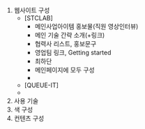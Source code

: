 1. 웹사이트 구성
	- [STCLAB]
		- 메인사업아이템 홍보물(직원 영상인터뷰)
		- 메인 기술 간략 소개(+링크)
		- 협력사 리스트, 홍보문구
		- 영업팀 링크, Getting started
		- 최하단 
		- 메인페이지에 모두 구성
		- 
	- [QUEUE-IT]
	- 
1. 사용 기술
2. 색 구성
3. 컨텐츠 구성